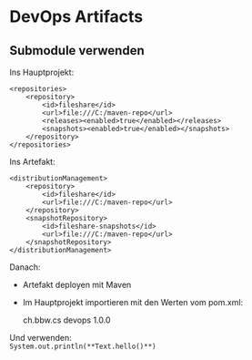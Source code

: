 # DevOps Artifacts
## Submodule verwenden
Ins Hauptprojekt:

    <repositories>
        <repository>
            <id>fileshare</id>
            <url>file:///C:/maven-repo</url>
            <releases><enabled>true</enabled></releases>
            <snapshots><enabled>true</enabled></snapshots>
        </repository>
    </repositories>

Ins Artefakt:

    <distributionManagement>
        <repository>
            <id>fileshare</id>
            <url>file:///C:/maven-repo</url>
        </repository>
        <snapshotRepository>
            <id>fileshare-snapshots</id>
            <url>file:///C:/maven-repo</url>
        </snapshotRepository>
    </distributionManagement>

Danach:
- Artefakt deployen mit Maven
- Im Hauptprojekt importieren mit den Werten vom pom.xml:


    <dependencies>
        <dependency>
            <groupId>ch.bbw.cs</groupId>
            <artifactId>devops</artifactId>
            <version>1.0.0</version>
        </dependency>
    </dependencies>

Und verwenden: <br>
`System.out.println(**Text.hello()**)`